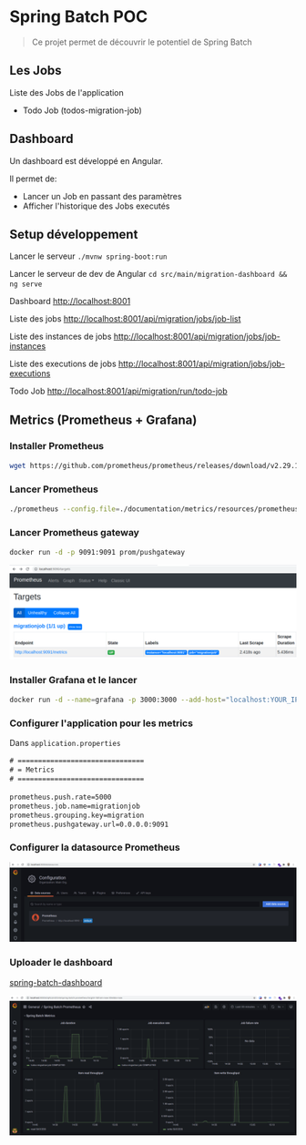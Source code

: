 # Spring Batch POC

> Ce projet permet de découvrir le potentiel de Spring Batch

## Les Jobs

Liste des Jobs de l'application

- Todo Job (todos-migration-job)

## Dashboard

Un dashboard est développé en Angular.

Il permet de:

- Lancer un Job en passant des paramètres
- Afficher l'historique des Jobs executés

## Setup développement

Lancer le serveur `./mvnw spring-boot:run`

Lancer le serveur de dev de Angular `cd src/main/migration-dashboard && ng serve`

Dashboard <http://localhost:8001>

Liste des jobs <http://localhost:8001/api/migration/jobs/job-list>

Liste des instances de jobs <http://localhost:8001/api/migration/jobs/job-instances>

Liste des executions de jobs <http://localhost:8001/api/migration/jobs/job-executions>

Todo Job <http://localhost:8001/api/migration/run/todo-job>

## Metrics (Prometheus + Grafana)

### Installer Prometheus

```bash
wget https://github.com/prometheus/prometheus/releases/download/v2.29.1/prometheus-2.29.1.linux-amd64.tar.gz
```

### Lancer Prometheus

```bash
./prometheus --config.file=./documentation/metrics/resources/prometheus.yml
```

### Lancer Prometheus gateway

```bash
docker run -d -p 9091:9091 prom/pushgateway
```

![Prometheus](./documentation/metrics/assets/prometheus.png)

### Installer Grafana et le lancer

```bash
docker run -d --name=grafana -p 3000:3000 --add-host="localhost:YOUR_IP_ADDRESS" grafana/grafana
```

### Configurer l'application pour les metrics

Dans `application.properties`

```env
# ===============================
# = Metrics
# ===============================

prometheus.push.rate=5000
prometheus.job.name=migrationjob
prometheus.grouping.key=migration
prometheus.pushgateway.url=0.0.0.0:9091
```

### Configurer la datasource Prometheus

![Grafana Datasource](./documentation/metrics/assets/grafana_datasource.png)

### Uploader le dashboard

[spring-batch-dashboard](./documentation/metrics/resources/spring-batch-dashboard.json)

![grafana](./documentation/metrics/assets/grafana.png)
